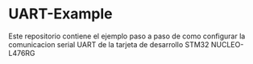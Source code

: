 # UART-Example
Este repositorio contiene el ejemplo paso a paso de como configurar la comunicacion serial UART de la tarjeta de desarrollo STM32 NUCLEO-L476RG
